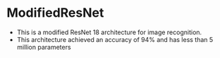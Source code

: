 # ModifiedResNet

- This is a modified ResNet 18 architecture for image recognition.
- This architecture achieved an accuracy of 94% and has less than 5 million parameters
